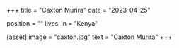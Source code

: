+++
title = "Caxton Murira"
date = "2023-04-25"

position = ""
lives_in = "Kenya"

[asset]
  image = "caxton.jpg"
  text = "Caxton Murira"
+++
